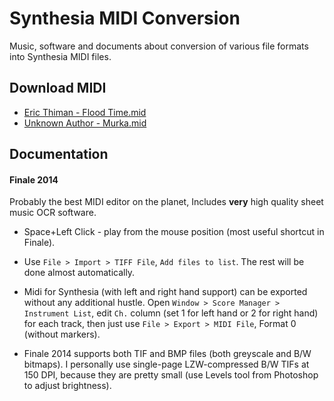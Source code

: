 Synthesia MIDI Conversion
=========================

Music, software and documents about conversion of various file formats into Synthesia MIDI files.


Download MIDI
-------------

* [Eric Thiman - Flood Time.mid](midi/Eric%20Thiman%20-%20Flood%20Time.mid?raw=true)
* [Unknown Author - Murka.mid](midi/Unknown%20Author%20-%20Murka.mid?raw=true)


Documentation
-------------

#### Finale 2014

Probably the best MIDI editor on the planet, Includes **very** high quality sheet music OCR software.

* Space+Left Click - play from the mouse position (most useful shortcut in Finale).

* Use `File > Import > TIFF File`, `Add files to list`. The rest will be done almost automatically.

* Midi for Synthesia (with left and right hand support) can be exported without any additional hustle.
	Open `Window > Score Manager > Instrument List`, edit `Ch.` column (set 1 for left hand or 2 for right hand)
	for each track, then just use `File > Export > MIDI File`, Format 0 (without markers).

* Finale 2014 supports both TIF and BMP files (both greyscale and B/W bitmaps). I personally use single-page
	LZW-compressed B/W TIFs at 150 DPI, because they are pretty small (use Levels tool from Photoshop to adjust brightness).


